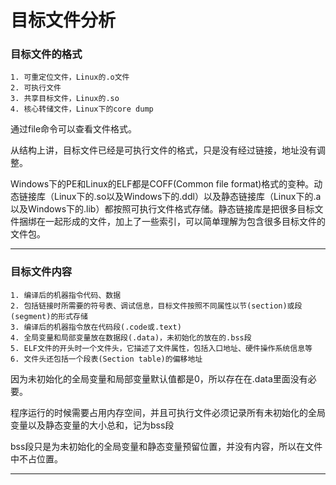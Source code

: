 # 目标文件分析

### 目标文件的格式

```
1. 可重定位文件，Linux的.o文件
2. 可执行文件
3. 共享目标文件，Linux的.so
4. 核心转储文件，Linux下的core dump
```

通过file命令可以查看文件格式。

从结构上讲，目标文件已经是可执行文件的格式，只是没有经过链接，地址没有调整。

Windows下的PE和Linux的ELF都是COFF(Common file format)格式的变种。动态链接库（Linux下的.so以及Windows下的.ddl）以及静态链接库（Linux下的.a以及Windows下的.lib）都按照可执行文件格式存储。静态链接库是把很多目标文件捆绑在一起形成的文件，加上了一些索引，可以简单理解为包含很多目标文件的文件包。

------

### 目标文件内容

```
1. 编译后的机器指令代码、数据
2. 包括链接时所需要的符号表、调试信息，目标文件按照不同属性以节(section)或段(segment)的形式存储
3. 编译后的机器指令放在代码段(.code或.text)
4. 全局变量和局部变量放在数据段(.data)，未初始化的放在的.bss段
5. ELF文件的开头时一个文件头，它描述了文件属性，包括入口地址、硬件操作系统信息等
6. 文件头还包括一个段表(Section table)的偏移地址
```

因为未初始化的全局变量和局部变量默认值都是0，所以存在在.data里面没有必要。

程序运行的时候需要占用内存空间，并且可执行文件必须记录所有未初始化的全局变量以及静态变量的大小总和，记为bss段

bss段只是为未初始化的全局变量和静态变量预留位置，并没有内容，所以在文件中不占位置。

------

